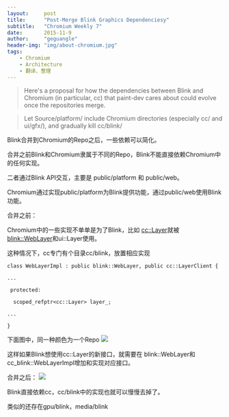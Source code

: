 ```yaml
---
layout:     post
title:      "Post-Merge Blink Graphics Dependenciesy"
subtitle:   "Chromium Weekly 7"
date:       2015-11-9
author:     "geguangle"
header-img: "img/about-chromium.jpg"
tags:
    - Chromium
    - Architecture
    - 翻译、整理
---
```

> Here's a proposal for how the dependencies between Blink and Chromium (in particular, cc) that paint-dev cares about could evolve once the repositories merge.

> Let Source/platform/ include Chromium directories (especially cc/ and ui/gfx/), and gradually kill cc/blink/

Blink合并到Chromium的Repo之后，一些依赖可以简化。

合并之前Blink和Chromium隶属于不同的Repo，Blink不能直接依赖Chromium中的任何实现。

二者通过Blink API交互，主要是 public/platform 和 public/web。

Chromium通过实现public/platform为Blink提供功能，通过public/web使用Blink功能。

合并之前：

Chromium中的一些实现不单单是为了Blink，比如 [cc::Layer](https://code.google.com/p/chromium/codesearch#chromium/src/cc/blink/web_layer_impl.h&l=40&ct=xref_jump_to_def&cl=GROK&gsn=cc)就被 [blink::WebLayer](https://code.google.com/p/chromium/codesearch#chromium/src/cc/blink/web_layer_impl.h&l=28&ct=xref_jump_to_def&cl=GROK&gsn=blink)和ui::Layer使用。

这种情况下，cc专门有个目录cc/blink，放置相应实现
```
class WebLayerImpl : public blink::WebLayer, public cc::LayerClient {

...

 protected:

  scoped_refptr<cc::Layer> layer_;

...

}
```

下面图中，同一种颜色为一个Repo
![](https://docs.google.com/drawings/d/sm22do_iDdEOdwvbmSE7RvA/image?w=418&h=391&rev=2&ac=1)


这样如果Blink想使用cc::Layer的新接口，就需要在 blink::WebLayer和 cc_blink::WebLayerImpl增加和实现对应接口。

合并之后：
![](https://docs.google.com/drawings/d/s6RHsRzEQEp3wEv3bSG12ig/image?w=339&h=389&rev=2&ac=1)


Blink直接依赖cc，cc/blink中的实现也就可以慢慢去掉了。

类似的还存在gpu/blink，media/blink

